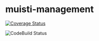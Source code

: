 # muisti-management

[![Coverage Status](https://coveralls.io/repos/github/Metatavu/muisti-management/badge.svg)](https://coveralls.io/github/Metatavu/muisti-management)

![CodeBuild Status](https://codebuild.eu-central-1.amazonaws.com/badges?uuid=eyJlbmNyeXB0ZWREYXRhIjoiSndMWjgyR2NvSzRlRCtKaDJpZnpPWEZsRG5QOXpXQTk4VnVXdGNoL1lHcGpoaHFJbEpLbjZKdlhpR3NxYldGWTB1dXVURW55M0ljYnpzb1VHcmtXeFhJPSIsIml2UGFyYW1ldGVyU3BlYyI6ImZsSWYzUG02ZlJHRHRONUUiLCJtYXRlcmlhbFNldFNlcmlhbCI6MX0%3D&branch=develop "CodeBuild status")
